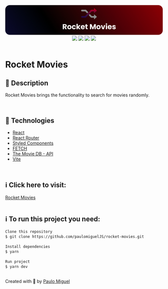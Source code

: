 <div align='center'>
<img src='./readme/banner.png'>

<div>
    <img src="https://img.shields.io/github/repo-size/paulomigueljs/rocket-movies">
    <img src="https://img.shields.io/github/last-commit/paulomigueljs/rocket-movies">
    <img src="https://img.shields.io/github/languages/count/paulomigueljs/rocket-movies">
    <img src="https://img.shields.io/github/languages/top/paulomigueljs/rocket-movies">
</div>
</div>

</br>

<h1>Rocket Movies</h1>

<h2>🔖 Description</h2>

<p>Rocket Movies brings the functionality to search for movies randomly. </p>

</br>

<h2>🚀 Technologies</h2>
<ul>
    <li><a href="https://create-react-app.dev/" target="_blank">React</a></li>
    <li><a href="https://reactrouter.com/" target="_blank">React Router</a></li>
    <li><a href="https://styled-components.com/" target="_blank">Styled Components</a></li>
    <li><a href="https://developer.mozilla.org/en-US/docs/Web/API/Fetch_API/Using_Fetch" target="_blank">FETCH</a></li>
    <li><a href="https://www.themoviedb.org/" target="_blank">The Movie DB  - API</a></li>
    <li><a href="https://vitejs.dev/" target="_blank">Vite</a></li>

</ul>

<br>

<h2>ℹ️ Click here to visit:</h2>
<a href="https://rocket-movies.vercel.app/" target="_blank">Rocket Movies</a>

<br>
<br>

<h2>ℹ️ To run this project you need:</h2>

    Clone this repository
    $ git clone https://github.com/paulomiguelJS/rocket-movies.git

    Install dependencies
    $ yarn

    Run project
    $ yarn dev

<br>
Created with 💙 by <a href="https://github.com/paulomiguelJS/rocket-movies" target="_blank">Paulo Miguel</a></p>
